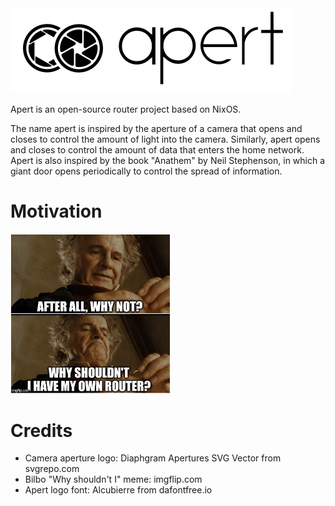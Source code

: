 <img src="assets/logo-name.png" alt="Aperture logo" />

Apert is an open-source router project based on NixOS.

The name apert is inspired by the aperture of a camera that opens and closes to
control the amount of light into the camera. Similarly, apert opens and closes
to control the amount of data that enters the home network. Apert is also
inspired by the book "Anathem" by Neil Stephenson, in which a giant door opens
periodically to control the spread of information.

# Motivation

<img src="assets/bilbo.jpg" alt="Why shouldn't I have my own router?" style="width: 256px;" />

# Credits

* Camera aperture logo: Diaphgram Apertures SVG Vector from svgrepo.com
* Bilbo "Why shouldn't I" meme: imgflip.com
* Apert logo font: Alcubierre from dafontfree.io
